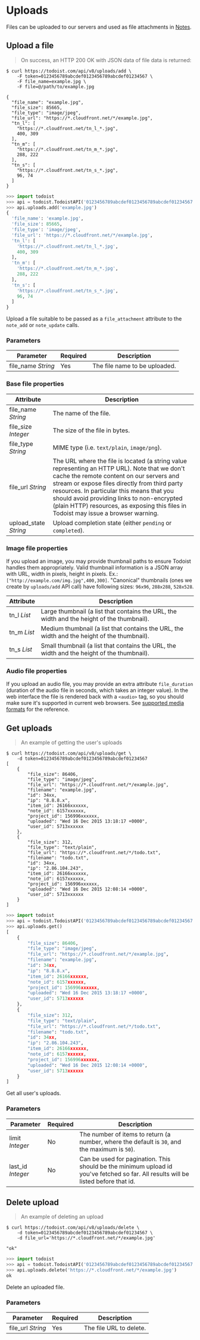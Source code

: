 # Uploads

Files can be uploaded to our servers and used as file attachments
in [Notes](#notes).

## Upload a file

> On success, an HTTP 200 OK with JSON data of file data is returned:

```shell
$ curl https://todoist.com/api/v8/uploads/add \
    -F token=0123456789abcdef0123456789abcdef01234567 \
    -F file_name=example.jpg \
    -F file=@/path/to/example.jpg

{
  "file_name": "example.jpg",
  "file_size": 85665,
  "file_type": "image/jpeg",
  "file_url": "https://*.cloudfront.net/*/example.jpg",
  "tn_l": [
    "https://*.cloudfront.net/tn_l_*.jpg",
    400, 309
  ],
  "tn_m": [
    "https://*.cloudfront.net/tn_m_*.jpg",
    288, 222
  ],
  "tn_s": [
    "https://*.cloudfront.net/tn_s_*.jpg",
    96, 74
  ]
}
```

```python
>>> import todoist
>>> api = todoist.TodoistAPI('0123456789abcdef0123456789abcdef01234567')
>>> api.uploads.add('example.jpg')
{
  'file_name': 'example.jpg',
  'file_size': 85665,
  'file_type': 'image/jpeg',
  'file_url': 'https://*.cloudfront.net/*/example.jpg',
  'tn_l': [
    'https://*.cloudfront.net/tn_l_*.jpg',
    400, 309
  ],
  'tn_m': [
    'https://*.cloudfront.net/tn_m_*.jpg',
    288, 222
  ],
  'tn_s': [
    'https://*.cloudfront.net/tn_s_*.jpg',
    96, 74
  ]
}
```

Upload a file suitable to be passed as a `file_attachment` attribute to the
`note_add` or `note_update` calls.

### Parameters

Parameter | Required | Description
--------- | -------- | -----------
file_name *String* | Yes | The file name to be uploaded.

### Base file properties

Attribute | Description
--------- | -----------
file_name *String* | The name of the file.
file_size *Integer* | The size of the file in bytes.
file_type *String* | MIME type (i.e. `text/plain`, `image/png`).
file_url *String* | The URL where the file is located (a string value representing an HTTP URL). Note that we don't cache the remote content on our servers and stream or expose files directly from third party resources. In particular this means that you should avoid providing links to non-encrypted (plain HTTP) resources, as exposing this files in Todoist may issue a browser warning.
upload_state *String* | Upload completion state (either `pending` or `completed`).

### Image file properties

If you upload an image, you may provide thumbnail paths to ensure Todoist
handles them appropriately. Valid thumbnail information is a JSON array with
URL, width in pixels, height in pixels. Ex.:
`["http://example.com/img.jpg",400,300]`. "Canonical" thumbnails (ones we create
by `uploads/add` API call) have following sizes: `96x96`, `288x288`, `528x528`.

Attribute | Description
--------- | -----------
tn_l *List* | Large thumbnail (a list that contains the URL, the width and the height of the thumbnail).
tn_m *List* | Medium thumbnail (a list that contains the URL, the width and the height of the thumbnail).
tn_s *List* | Small thumbnail (a list that contains the URL, the width and the height of the thumbnail).

### Audio file properties

If you upload an audio file, you may provide an extra attribute `file_duration`
(duration of the audio file in seconds, which takes an integer value). In the
web interface the file is rendered back with a `<audio>` tag, so you should make
sure it's supported in current web
browsers. See
[supported media formats](https://developer.mozilla.org/en-US/docs/HTML/Supported_media_formats) for
the reference.

## Get uploads

> An example of getting the user's uploads

```shell
$ curl https://todoist.com/api/v8/uploads/get \
    -d token=0123456789abcdef0123456789abcdef01234567
[
    {
        "file_size": 86406,
        "file_type": "image/jpeg",
        "file_url": "https://*.cloudfront.net/*/example.jpg",
        "filename": "example.jpg",
        "id": 34xx,
        "ip": "8.8.8.x",
        "item_id": 26166xxxxxx,
        "note_id": 6157xxxxxx,
        "project_id": 156996xxxxxx,
        "uploaded": "Wed 16 Dec 2015 13:18:17 +0000",
        "user_id": 5713xxxxxx
    },
    {
        "file_size": 312,
        "file_type": "text/plain",
        "file_url": "https://*.cloudfront.net/*/todo.txt",
        "filename": "todo.txt",
        "id": 34xx,
        "ip": "2.86.104.243",
        "item_id": 26166xxxxxx,
        "note_id": 6157xxxxxx,
        "project_id": 156996xxxxxx,
        "uploaded": "Wed 16 Dec 2015 12:08:14 +0000",
        "user_id": 5713xxxxxx
    }
]
```

```python
>>> import todoist
>>> api = todoist.TodoistAPI('0123456789abcdef0123456789abcdef01234567')
>>> api.uploads.get()
[
    {
        "file_size": 86406,
        "file_type": "image/jpeg",
        "file_url": "https://*.cloudfront.net/*/example.jpg",
        "filename": "example.jpg",
        "id": 34xx,
        "ip": "8.8.8.x",
        "item_id": 26166xxxxxx,
        "note_id": 6157xxxxxx,
        "project_id": 156996xxxxxx,
        "uploaded": "Wed 16 Dec 2015 13:18:17 +0000",
        "user_id": 5713xxxxxx
    },
    {
        "file_size": 312,
        "file_type": "text/plain",
        "file_url": "https://*.cloudfront.net/*/todo.txt",
        "filename": "todo.txt",
        "id": 34xx,
        "ip": "2.86.104.243",
        "item_id": 26166xxxxxx,
        "note_id": 6157xxxxxx,
        "project_id": 156996xxxxxx,
        "uploaded": "Wed 16 Dec 2015 12:08:14 +0000",
        "user_id": 5713xxxxxx
    }
]
```

Get all user's uploads.

### Parameters

Parameter | Required | Description
--------- | -------- | -----------
limit *Integer* | No | The number of items to return (a number, where the default is `30`, and the maximum is `50`).
last_id *Integer* | No | Can be used for pagination. This should be the minimum upload id you've fetched so far. All results will be listed before that id.

## Delete upload

> An example of deleting an upload

```shell
$ curl https://todoist.com/api/v8/uploads/delete \
    -d token=0123456789abcdef0123456789abcdef01234567 \
    -d file_url='https://*.cloudfront.net/*/example.jpg'

"ok"
```

```python
>>> import todoist
>>> api = todoist.TodoistAPI('0123456789abcdef0123456789abcdef01234567')
>>> api.uploads.delete('https://*.cloudfront.net/*/example.jpg')
ok
```

Delete an uploaded file.

### Parameters

Parameter | Required | Description
--------- | -------- | -----------
file_url *String* | Yes | The file URL to delete.
